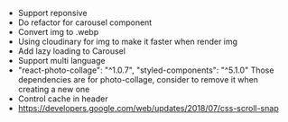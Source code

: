 * Support reponsive
* Do refactor for carousel component
* Convert img to .webp
* Using cloudinary for img to make it faster when render img
* Add lazy loading to Carousel
* Support multi language
* "react-photo-collage": "^1.0.7",
  "styled-components": "^5.1.0"
  Those dependencies are for photo-collage, consider to remove it when creating a new one
* Control cache in header
* https://developers.google.com/web/updates/2018/07/css-scroll-snap